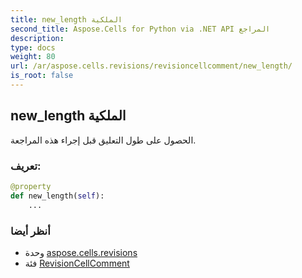```yaml
---
title: new_length الملكية
second_title: Aspose.Cells for Python via .NET API المراجع
description:
type: docs
weight: 80
url: /ar/aspose.cells.revisions/revisioncellcomment/new_length/
is_root: false
---
```

##  new_length الملكية

الحصول على طول التعليق قبل إجراء هذه المراجعة.
###  تعريف:
```python
@property
def new_length(self):
    ...
```

###  أنظر أيضا
* وحدة [aspose.cells.revisions](../../)
* فئة [RevisionCellComment](/cells/python-net/ar/aspose.cells.revisions/revisioncellcomment)
